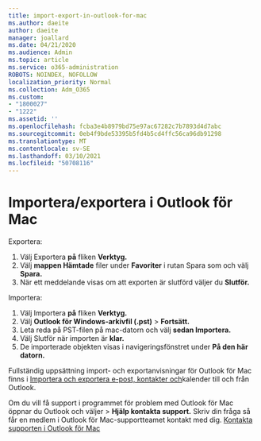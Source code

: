 ```yaml
---
title: import-export-in-outlook-for-mac
ms.author: daeite
author: daeite
manager: joallard
ms.date: 04/21/2020
ms.audience: Admin
ms.topic: article
ms.service: o365-administration
ROBOTS: NOINDEX, NOFOLLOW
localization_priority: Normal
ms.collection: Adm_O365
ms.custom:
- "1800027"
- "1222"
ms.assetid: ''
ms.openlocfilehash: fcba3e4b8979bd75e97ac67282c7b7893d4d7abc
ms.sourcegitcommit: 0eb4f9bde53395b5fd4b5cd4ffc56ca96db91298
ms.translationtype: MT
ms.contentlocale: sv-SE
ms.lasthandoff: 03/10/2021
ms.locfileid: "50708116"
---
```

# <a name="importexport-in-outlook-for-mac"></a>Importera/exportera i Outlook för Mac 

Exportera:
1. Välj Exportera **på** fliken **Verktyg.**
2. Välj **mappen Hämtade** filer under **Favoriter** i rutan Spara som och välj  **Spara.**
3. När ett meddelande visas om att exporten är slutförd väljer du **Slutför.**

Importera:
1. Välj Importera **på** fliken **Verktyg.**
2. Välj **Outlook för Windows-arkivfil (.pst)**  >  **Fortsätt.**
3. Leta reda på PST-filen på mac-datorn och välj **sedan Importera.**
4. Välj Slutför när importen är **klar.**
5. De importerade objekten visas i navigeringsfönstret under **På den här datorn.**

Fullständig uppsättning import- och exportanvisningar för Outlook för Mac finns i [Importera och exportera e-post, kontakter och](https://support.office.com/article/92577192-3881-4502-b79d-c3bbada6c8ef#ID0EAACAAA=Mac)kalender till och från Outlook. 

Om du vill få support i programmet för problem med Outlook för Mac öppnar du Outlook och väljer  >  **Hjälp kontakta support.** Skriv din fråga så får en medlem i Outlook för Mac-supportteamet kontakt med dig. [Kontakta supporten i Outlook för Mac](https://support.microsoft.com/office/contact-support-within-outlook-for-mac-d0410177-8e65-4487-93f7-206a3a3d71a8)